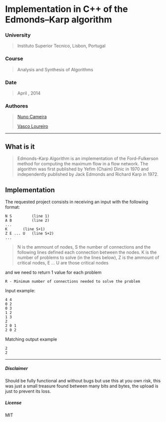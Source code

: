 # Implementation in C++ of the Edmonds–Karp algorithm


### University
> Instituto Superior Tecnico, Lisbon, Portugal

### Course
> Analysis and Synthesis of Algorithms

### Date
> April , 2014

### Authores
> [Nuno Cameira](https://github.com/nuno-cameira)
>
> [Vasco Loureiro](https://github.com/UTurista)

---------------------------------------
## What is it
>Edmonds–Karp Algorithm is an implementation of the Ford–Fulkerson method for computing the maximum flow in a flow network. The algorithm was first published by Yefim (Chaim) Dinic in 1970 and independently published by Jack Edmonds and Richard Karp in 1972.

## Implementation
The requested project consists in receiving an input with the following format:
 
    N S     	(line 1)
    A B     	(line 2)
    ...
    K		(line S+1)
    Z E ... U	(line S+2)
    ...


> N is the ammount of nodes, S the number of connections and the following lines defined each connection between the nodes.
> K is the number of problems to solve (in the lines below), Z is the ammount of critical nodes, E ... U are those critical nodes

and we need to return 1 value for each problem

	R - Minimum number of connections needed to solve the problem
    
Input example:

    4 4
    0 2
    0 3
    1 2
    1 3
    2
    2 0 1
    2 0 2

Matching output example

    2
    2

---------------------------------------
##### Disclaimer
Should be fully functional and without bugs but use this at you own risk, this was just a small treasure found between many bits and bytes, the upload is just to prevent its loss.  

##### License
MIT
